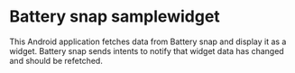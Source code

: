 # Battery snap samplewidget
This Android application fetches data from Battery snap and display it as a widget.
Battery snap sends intents to notify that widget data has changed and should be refetched.
